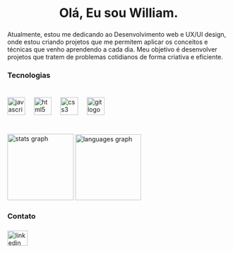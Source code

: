 <h1 align="center">Olá, Eu sou William.</h1>

###

<p align="left">Atualmente, estou me dedicando ao Desenvolvimento web e UX/UI design, onde estou criando projetos que me permitem aplicar os conceitos e técnicas que venho aprendendo a cada dia. Meu objetivo é desenvolver projetos que tratem de problemas cotidianos de forma criativa e eficiente.</p>

###

<h3 align="left">Tecnologias</h3>

###

<br clear="both">
<div align="left">
  <img src="https://cdn.jsdelivr.net/gh/devicons/devicon/icons/javascript/javascript-original.svg" height="40" alt="javascript logo"  />
  <img width="12" />
  <img src="https://cdn.jsdelivr.net/gh/devicons/devicon/icons/html5/html5-original.svg" height="40" alt="html5 logo"  />
  <img width="12" />
  <img src="https://cdn.jsdelivr.net/gh/devicons/devicon/icons/css3/css3-original.svg" height="40" alt="css3 logo"  />
  <img width="12" />
  <img src="https://cdn.jsdelivr.net/gh/devicons/devicon/icons/git/git-original.svg" height="40" alt="git logo"  />
</div>

###
<br clear="both">
<div align="left">
  <img src="https://github-readme-stats.vercel.app/api?username=williamcouto&hide_title=false&hide_rank=false&show_icons=true&include_all_commits=true&count_private=true&disable_animations=false&theme=dracula&locale=en&hide_border=false&order=1" height="150" alt="stats graph"  />
  <img src="https://github-readme-stats.vercel.app/api/top-langs?username=williamcouto&locale=en&hide_title=false&layout=compact&card_width=320&theme=merko&hide_border=false&order=2" height="149" alt="languages graph"  />
</div>

###

<h3 align="left">Contato</h3>

###

<div align="left">
  <img src="https://raw.githubusercontent.com/maurodesouza/profile-readme-generator/master/src/assets/icons/social/linkedin/default.svg" width="46" height="34" alt="linkedin logo"  />
</div>

###
